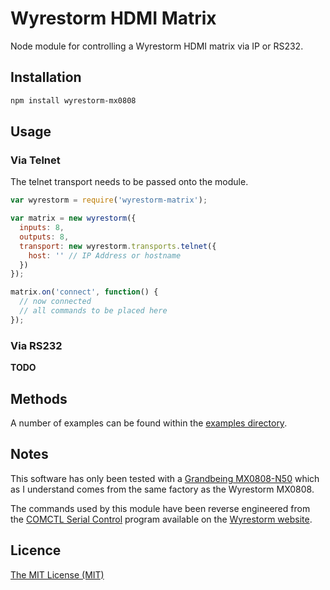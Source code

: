 # Wyrestorm HDMI Matrix

Node module for controlling a Wyrestorm HDMI matrix via IP or RS232.

## Installation

```bash
npm install wyrestorm-mx0808
```

## Usage

### Via Telnet

The telnet transport needs to be passed onto the module.

```javascript
var wyrestorm = require('wyrestorm-matrix');

var matrix = new wyrestorm({
  inputs: 8,
  outputs: 8,
  transport: new wyrestorm.transports.telnet({
    host: '' // IP Address or hostname
  })
});

matrix.on('connect', function() {
  // now connected
  // all commands to be placed here
});
```

### Via RS232

__TODO__

## Methods

A number of examples can be found within the [examples directory](https://github.com/phillipsnick/wyrestorm-matrix/tree/master/examples).

## Notes

This software has only been tested with a [Grandbeing MX0808-N50](http://www.grandbeing.com/product/8X8%20HDMI%20matrix%20with%20local%20HDMI%20output%20_MX0808N50.htm) which as I understand comes from the same factory as the Wyrestorm MX0808. 

The commands used by this module have been reverse engineered from the [COMCTL Serial Control](http://www.wyrestorm.com/sites/default/files/downloads/mx0808-pp.zip) program available on the [Wyrestorm website](http://www.wyrestorm.com/catalog/hdbaset-8x8-hd-matrix).

## Licence

[The MIT License (MIT)](https://github.com/phillipsnick/wyrestorm-matrix/blob/master/LICENSE)
